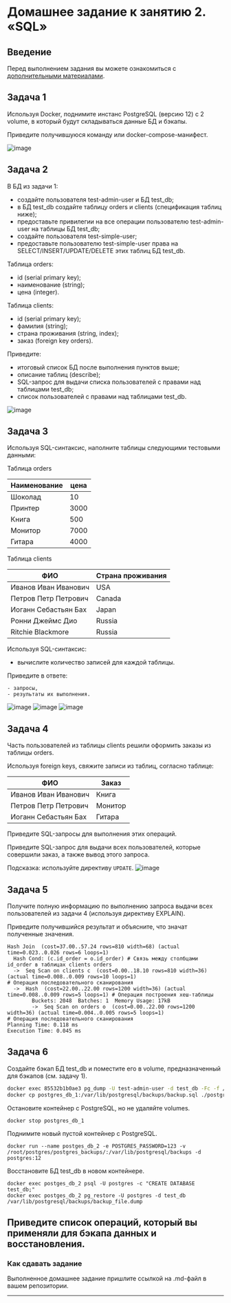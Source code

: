# Домашнее задание к занятию 2. «SQL»

## Введение

Перед выполнением задания вы можете ознакомиться с 
[дополнительными материалами](https://github.com/netology-code/virt-homeworks/blob/virt-11/additional/README.md).

## Задача 1

Используя Docker, поднимите инстанс PostgreSQL (версию 12) c 2 volume, 
в который будут складываться данные БД и бэкапы.

Приведите получившуюся команду или docker-compose-манифест.

![image](https://github.com/nazarch2000/bd-dev-homeworks/assets/106932460/e38c6f41-5f4b-4957-adae-38d15be247f9)

## Задача 2

В БД из задачи 1: 

- создайте пользователя test-admin-user и БД test_db;
- в БД test_db создайте таблицу orders и clients (спeцификация таблиц ниже);
- предоставьте привилегии на все операции пользователю test-admin-user на таблицы БД test_db;
- создайте пользователя test-simple-user;
- предоставьте пользователю test-simple-user права на SELECT/INSERT/UPDATE/DELETE этих таблиц БД test_db.

Таблица orders:

- id (serial primary key);
- наименование (string);
- цена (integer).

Таблица clients:

- id (serial primary key);
- фамилия (string);
- страна проживания (string, index);
- заказ (foreign key orders).

Приведите:

- итоговый список БД после выполнения пунктов выше;
- описание таблиц (describe);
- SQL-запрос для выдачи списка пользователей с правами над таблицами test_db;
- список пользователей с правами над таблицами test_db.

![image](https://github.com/nazarch2000/bd-dev-homeworks/assets/106932460/5de02007-4aba-4bf7-a418-47e0ffa47439)

## Задача 3

Используя SQL-синтаксис, наполните таблицы следующими тестовыми данными:

Таблица orders

|Наименование|цена|
|------------|----|
|Шоколад| 10 |
|Принтер| 3000 |
|Книга| 500 |
|Монитор| 7000|
|Гитара| 4000|

Таблица clients

|ФИО|Страна проживания|
|------------|----|
|Иванов Иван Иванович| USA |
|Петров Петр Петрович| Canada |
|Иоганн Себастьян Бах| Japan |
|Ронни Джеймс Дио| Russia|
|Ritchie Blackmore| Russia|

Используя SQL-синтаксис:
- вычислите количество записей для каждой таблицы.

Приведите в ответе:

    - запросы,
    - результаты их выполнения.

![image](https://github.com/nazarch2000/bd-dev-homeworks/assets/106932460/9882efad-6a61-44b7-a890-ff26372503ef)
![image](https://github.com/nazarch2000/bd-dev-homeworks/assets/106932460/b98e368e-7178-423a-8737-6bc06b4b9fc4)
![image](https://github.com/nazarch2000/bd-dev-homeworks/assets/106932460/441d816b-bf93-4201-bb39-27eb6834f97c)

## Задача 4

Часть пользователей из таблицы clients решили оформить заказы из таблицы orders.

Используя foreign keys, свяжите записи из таблиц, согласно таблице:

|ФИО|Заказ|
|------------|----|
|Иванов Иван Иванович| Книга |
|Петров Петр Петрович| Монитор |
|Иоганн Себастьян Бах| Гитара |

Приведите SQL-запросы для выполнения этих операций.

Приведите SQL-запрос для выдачи всех пользователей, которые совершили заказ, а также вывод этого запроса.
 
Подсказка: используйте директиву `UPDATE`.
![image](https://github.com/nazarch2000/bd-dev-homeworks/assets/106932460/9723730d-e707-4e29-bb57-c92f0fb5e3c6)

## Задача 5

Получите полную информацию по выполнению запроса выдачи всех пользователей из задачи 4 
(используя директиву EXPLAIN).

Приведите получившийся результат и объясните, что значат полученные значения.

```
Hash Join  (cost=37.00..57.24 rows=810 width=68) (actual time=0.023..0.026 rows=6 loops=1) 
  Hash Cond: (c.id_order = o.id_order) # Связь между столбцами id_order в таблицах clients orders
  ->  Seq Scan on clients c  (cost=0.00..18.10 rows=810 width=36) (actual time=0.008..0.009 rows=10 loops=1)
# Операция последовательного сканирования
  ->  Hash  (cost=22.00..22.00 rows=1200 width=36) (actual time=0.008..0.009 rows=5 loops=1) # Операция построения хеш-таблицы
        Buckets: 2048  Batches: 1  Memory Usage: 17kB
        ->  Seq Scan on orders o  (cost=0.00..22.00 rows=1200 width=36) (actual time=0.004..0.005 rows=5 loops=1)
# Операция последовательного сканирования
Planning Time: 0.118 ms
Execution Time: 0.045 ms
```
## Задача 6

Создайте бэкап БД test_db и поместите его в volume, предназначенный для бэкапов (см. задачу 1).
```bash
docker exec 85532b1b0ae3 pg_dump -U test-admin-user -d test_db -Fc -f /var/lib/postgresql/backups/backup_file.dump
docker cp postgres_db_1:/var/lib/postgresql/backups/backup.sql ./postgres_backups/backup.sql
```
Остановите контейнер с PostgreSQL, но не удаляйте volumes.
```
docker stop postgres_db_1
```
Поднимите новый пустой контейнер с PostgreSQL.
```
docker run --name postges_db_2 -e POSTGRES_PASSWORD=123 -v /root/postgres/postgres_backups/:/var/lib/postgresql/backups -d postgres:12
```
Восстановите БД test_db в новом контейнере.
```
docker exec postges_db_2 psql -U postgres -c "CREATE DATABASE test_db;"
docker exec postges_db_2 pg_restore -U postgres -d test_db /var/lib/postgresql/backups/backup_file.dump
```

Приведите список операций, который вы применяли для бэкапа данных и восстановления. 
---

### Как cдавать задание

Выполненное домашнее задание пришлите ссылкой на .md-файл в вашем репозитории.

---

